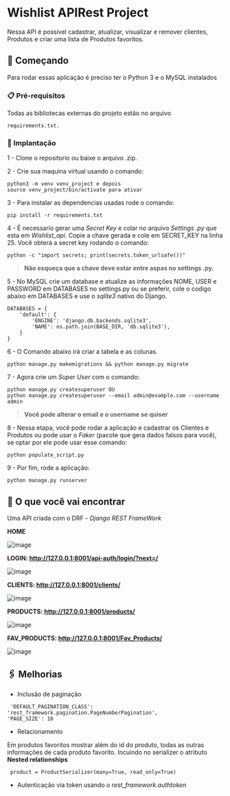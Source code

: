 # Wishlist APIRest Project

Nessa API é possível cadastrar, atualizar, visualizar e remover clientes, Produtos e criar uma lista de Produtos favoritos.

## 🚀 Começando

Para rodar essas aplicação é preciso ter o Python 3 e o MySQL instalados 


### 📋 Pré-requisitos

Todas as bibliotecas externas do projeto estão no arquivo 
```
requirements.txt.
```

### 🔧 Implantação

1 - Clone o repositorio ou baixe o arquivo .zip.

2 - Crie sua maquina virtual usando o comando: 
```
python3 -m venv venv_project e depois
source venv_project/bin/activate para ativar
```
3 - Para instalar as dependencias usadas rode o comando: 
```
pip install -r requirements.txt
```

4 - É necessario gerar uma *Secret Key* e colar no arquivo *Settings .py* que esta em *Wishlist_api*. Copie a chave gerada e cole em SECRET_KEY na linha 25. Você obterá a secret key rodando o comando:
```
python -c "import secrets; print(secrets.token_urlsafe())"
```
> **Não esqueça que a chave deve estar entre aspas no settings .py.**

5 - No MySQL crie um database e atualize as informações NOME, USER e PASSWORD em DATABASES no settings.py ou se preferir, cole o codigo abaixo em DATABASES e use o *sqlite3* nativo do Django.

```
DATABASES = {
    'default': {
        'ENGINE': 'django.db.backends.sqlite3',
        'NAME': os.path.join(BASE_DIR, 'db.sqlite3'),
    }
}
```

6 - O Comando abaixo irá criar a tabela e as colunas.
```
python manage.py makemigrations && python manage.py migrate
```
7 - Agora crie um *Super User* com o comando:
```
python manage.py createsuperuser OU
python manage.py createsuperuser --email admin@example.com --username admin
 ```
> **Você pode alterar o email e o username se quiser**


8 - Nessa etapa, você pode rodar a aplicação e cadastrar os Clientes e Produtos ou pode usar o *Faker* (pacote que gera dados falsos para você), se optar por ele pode usar esse comando:
```
python populate_script.py
 ```
9 - Por fim, rode a aplicação: 
```
python manage.py runserver
 ```

## 📌 O que você vai encontrar

Uma API criada com o DRF - *Django REST FrameWork*

**HOME**

![image](https://user-images.githubusercontent.com/62224847/102552736-7366e400-40a0-11eb-9982-4aedd243553b.png)


**LOGIN: http://127.0.0.1:8001/api-auth/login/?next=/**


![image](https://user-images.githubusercontent.com/62224847/102552854-a3ae8280-40a0-11eb-9664-0e3456131818.png)


**CLIENTS: http://127.0.0.1:8001/clients/**

![image](https://user-images.githubusercontent.com/62224847/102553017-ebcda500-40a0-11eb-929b-247442e5d62c.png)


**PRODUCTS: http://127.0.0.1:8001/products/**

![image](https://user-images.githubusercontent.com/62224847/102553168-30f1d700-40a1-11eb-99c1-53e47e6adfa0.png)


**FAV_PRODUCTS: http://127.0.0.1:8001/Fav_Products/**

![image](https://user-images.githubusercontent.com/62224847/102553532-c2614900-40a1-11eb-8170-5ab47ffce2dc.png)

## 🖇️ Melhorias

- Inclusão de paginação
```
 'DEFAULT_PAGINATION_CLASS': 'rest_framework.pagination.PageNumberPagination',
'PAGE_SIZE': 10
```
- Relacionamento

Em produtos favoritos mostrar além do id do produto, todas as outras informações de cada produto favorito. Incuindo no serializer o atributo **Nested relationships**

```
 product = ProductSerializer(many=True, read_only=True)
```
    
- Autenticação via token usando o *rest_framework.authtoken*

